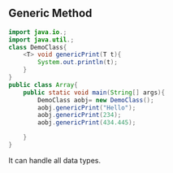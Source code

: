 ## Generic Method

```java
import java.io.;
import java.util.;
class DemoClass{
	<T> void genericPrint(T t){
		System.out.println(t);
	}
}
public class Array{
	public static void main(String[] args){
		DemoClass aobj= new DemoClass();
		aobj.genericPrint("Hello");
		aobj.genericPrint(234);
		aobj.genericPrint(434.445);

	}
}
```

It can handle all data types.

